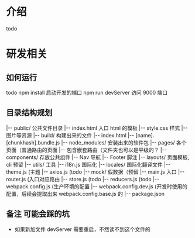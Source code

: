 # 介绍
todo

# 研发相关
## 如何运行
todo
npm install
启动开发的端口
npm run devServer
访问 9000 端口

## 目录结构规划
|-- public/ 公共文件目录
    |-- index.html 入口 html 的模板
    |-- style.css 样式
    |-- 图片等资源
|-- build/ 构建出来的文件
    |-- index.html
    |-- [name].[chunkhash].bundle.js
|-- node_modules/ 安装出来的软件包
|-- pages/ 各个页面（普通路由的页面
    |-- 包含嵌套路由（文件夹也可以是平级的？
|-- components/ 存放公共组件
    |-- Nav 导航
    |-- Footer 脚注
|-- layouts/ 页面模板, cli 预留
|-- utils/ 工具
    |-- i18n.js 国际化
    |-- locales/ 国际化翻译文件
    |-- theme.js (主题
    |-- axios.js (todo
|-- mock/ 假数据（预留
|-- main.js 入口
|-- router.js (入口对应路由
|-- store.js (todo
|-- reducers.js (todo
|-- webpack.config.js (生产环境的配置
|-- webpack.config.dev.js (开发时使用的配置，后续会提取出来 webpack.config.base.js 的
|-- package.json

## 备注 可能会踩的坑
+ 如果新加文件 devServer 需要重启，不然读不到这个文件的
